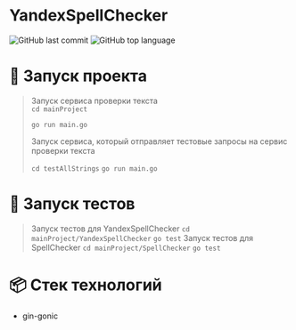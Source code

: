 # YandexSpellChecker

![GitHub last commit](https://img.shields.io/github/last-commit/burmatovdd/YandexSpellChecker?style=flat-square)
![GitHub top language](https://img.shields.io/github/languages/top/burmatovdd/YandexSpellChecker?style=flat-square)


# :rocket: Запуск проекта
> Запуск сервиса проверки текста  
> `cd mainProject`
> 
> `go run main.go`
> 
> Запуск сервиса, который отправляет тестовые запросы на сервис проверки текста
> 
> `cd testAllStrings`
> `go run main.go`



# :rocket: Запуск тестов
> Запуск тестов для YandexSpellChecker
> `cd mainProject/YandexSpellChecker`
> `go test`
> Запуск тестов для SpellChecker
> `cd mainProject/SpellChecker`
> `go test`

# :package: Стек технологий
- gin-gonic
